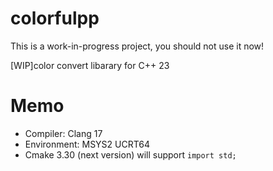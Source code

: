 # colorfulpp
This is a work-in-progress project, you should not use it now!

\[WIP\]color convert libarary for C++ 23

# Memo
- Compiler: Clang 17
- Environment: MSYS2 UCRT64
- Cmake 3.30 (next version) will support `import std;`